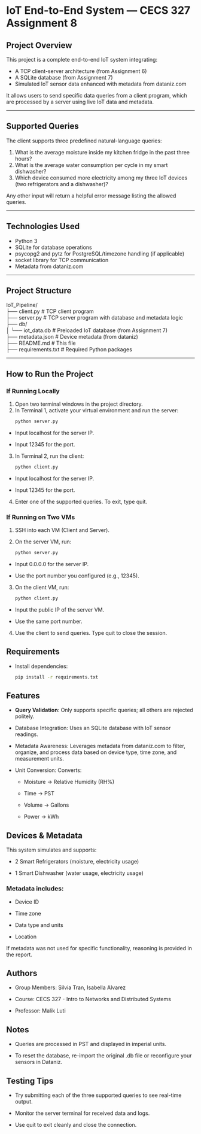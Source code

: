 # IoT End-to-End System — CECS 327 Assignment 8

## Project Overview

This project is a complete end-to-end IoT system integrating:
- A TCP client-server architecture (from Assignment 6)
- A SQLite database (from Assignment 7)
- Simulated IoT sensor data enhanced with metadata from dataniz.com

It allows users to send specific data queries from a client program, which are processed by a server using live IoT data and metadata.

---

## Supported Queries

The client supports three predefined natural-language queries:
1. What is the average moisture inside my kitchen fridge in the past three hours?
2. What is the average water consumption per cycle in my smart dishwasher?
3. Which device consumed more electricity among my three IoT devices (two refrigerators and a dishwasher)?

Any other input will return a helpful error message listing the allowed queries.

---

## Technologies Used

- Python 3
- SQLite for database operations
- psycopg2 and pytz for PostgreSQL/timezone handling (if applicable)
- socket library for TCP communication
- Metadata from dataniz.com

---

## Project Structure

IoT_Pipeline/  
├── client.py # TCP client program  
├── server.py # TCP server program with database and metadata logic  
├── db/  
│ └── iot_data.db # Preloaded IoT database (from Assignment 7)  
├── metadata.json # Device metadata (from dataniz)  
├── README.md # This file  
├── requirements.txt # Required Python packages  

---

## How to Run the Project

### If Running Locally

1. Open two terminal windows in the project directory.
2. In Terminal 1, activate your virtual environment and run the server:
   ```bash
   python server.py

- Input localhost for the server IP.

- Input 12345 for the port.

3. In Terminal 2, run the client:

    ```bash
    python client.py

- Input localhost for the server IP.

- Input 12345 for the port.

4. Enter one of the supported queries. To exit, type quit.


### If Running on Two VMs

1. SSH into each VM (Client and Server).

2. On the server VM, run:

    ```bash
    python server.py

- Input 0.0.0.0 for the server IP.

- Use the port number you configured (e.g., 12345).

3. On the client VM, run:

    ```bash
    python client.py

- Input the public IP of the server VM.

- Use the same port number.

4. Use the client to send queries. Type quit to close the session.

## Requirements
- Install dependencies:

    ```bash
    pip install -r requirements.txt

## Features
- **Query Validation**: Only supports specific queries; all others are rejected politely.

- Database Integration: Uses an SQLite database with IoT sensor readings.

- Metadata Awareness: Leverages metadata from dataniz.com to filter, organize, and process data based on device type, time zone, and measurement units.

- Unit Conversion: Converts:

    - Moisture → Relative Humidity (RH%)

    - Time → PST

    - Volume → Gallons

    - Power → kWh


## Devices & Metadata

This system simulates and supports:

- 2 Smart Refrigerators (moisture, electricity usage)

- 1 Smart Dishwasher (water usage, electricity usage)

### Metadata includes:

- Device ID

- Time zone

- Data type and units

- Location

If metadata was not used for specific functionality, reasoning is provided in the report.

## Authors

- Group Members: Silvia Tran, Isabella Alvarez

- Course: CECS 327 - Intro to Networks and Distributed Systems

- Professor: Malik Luti

## Notes

- Queries are processed in PST and displayed in imperial units.

- To reset the database, re-import the original .db file or reconfigure your sensors in Dataniz.

## Testing Tips

- Try submitting each of the three supported queries to see real-time output.

- Monitor the server terminal for received data and logs.

- Use quit to exit cleanly and close the connection.